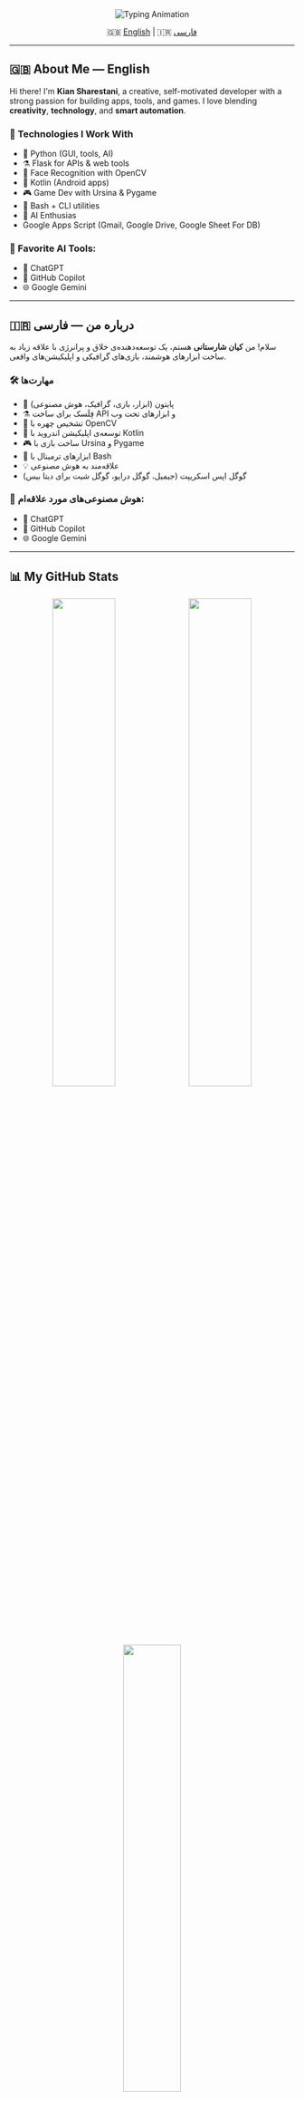 <!-- GitHub Profile README for Kiansharestani -->

<div align="center">
  <img src="https://readme-typing-svg.herokuapp.com?font=Fira+Code&size=24&pause=1000&color=00F7F7&center=true&vCenter=true&width=800&lines=Hi%2C+I'm+Kian+%F0%9F%91%8B;Python+Dev+%7C+Flask+%7C+Kotlin+%7C+Game+Creator+%7C+AI+Enthusiast;Welcome+to+My+GitHub+Universe+%F0%9F%92%AB" alt="Typing Animation">
</div>

<div align="center">

🇬🇧 [English](#-about-me---english) | 🇮🇷 [فارسی](#-درباره-من---فارسی)

</div>

---

## 🇬🇧 About Me — English

Hi there! I'm **Kian Sharestani**, a creative, self-motivated developer with a strong passion for building apps, tools, and games. I love blending **creativity**, **technology**, and **smart automation**.

### 🔧 Technologies I Work With

- 🐍 Python (GUI, tools, AI)
- ⚗️ Flask for APIs & web tools
- 🧠 Face Recognition with OpenCV
- 📱 Kotlin (Android apps)
- 🎮 Game Dev with Ursina & Pygame
- 📁 Bash + CLI utilities
- 🧠 AI Enthusias
- Google Apps Script (Gmail, Google Drive, Google Sheet For DB)

### 🤖 Favorite AI Tools:

- 🧠 ChatGPT  
- 🤖 GitHub Copilot  
- 🌐 Google Gemini

---

## 🇮🇷 درباره من — فارسی

سلام! من **کیان شارستانی** هستم، یک توسعه‌دهنده‌ی خلاق و پرانرژی با علاقه زیاد به ساخت ابزارهای هوشمند، بازی‌های گرافیکی و اپلیکیشن‌های واقعی.

### 🛠️ مهارت‌ها

- 🐍 پایتون (ابزار، بازی، گرافیک، هوش مصنوعی)
- ⚗️ فِلَسک برای ساخت API و ابزارهای تحت وب
- 🧠 تشخیص چهره با OpenCV
- 📱 توسعه‌ی اپلیکیشن اندروید با Kotlin
- 🎮 ساخت بازی با Ursina و Pygame
- 📁 ابزارهای ترمینال با Bash
- 💡 علاقه‌مند به هوش مصنوعی
- گوگل اپس اسکریپت (جیمیل، گوگل درایو، گوگل شیت برای دیتا بیس)

### 🤖 هوش مصنوعی‌های مورد علاقه‌ام:

- 🧠 ChatGPT  
- 🤖 GitHub Copilot  
- 🌐 Google Gemini

---

## 📊 My GitHub Stats

<p align="center">
  <img src="https://github-readme-stats.vercel.app/api?username=Kiansharestani&show_icons=true&theme=tokyonight&hide_border=true" width="47%" />
  <img src="https://github-readme-streak-stats.herokuapp.com/?user=Kiansharestani&theme=tokyonight&hide_border=true" width="47%" />
</p>

<p align="center">
  <img src="https://github-readme-stats.vercel.app/api/top-langs/?username=Kiansharestani&layout=compact&theme=tokyonight&hide_border=true" width="45%" />
</p>

---

<p align="center">
  <img src="https://capsule-render.vercel.app/api?type=waving&color=gradient&height=140&section=footer"/>
</p>
